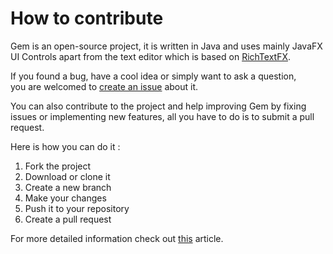 # How to contribute
Gem is an open-source project, it is written in Java and uses mainly JavaFX UI Controls
apart from the text editor which is based on [RichTextFX](https://github.com/FXMisc/RichTextFX). 

If you found a bug, have a cool idea or simply want to ask a question,  
you are welcomed to [create an issue](https://github.com/adxl/Gem/issues) about it.

You can also contribute to the project and help improving Gem by fixing issues or 
implementing new features, all you have to do is to submit a pull request.
 
Here is how you can do it :  
1. Fork the project  
2. Download or clone it 
3. Create a new branch  
4. Make your changes  
5. Push it to your repository  
6. Create a pull request  

For more detailed information check out [this](https://opensource.com/article/19/7/create-pull-request-github) article.
